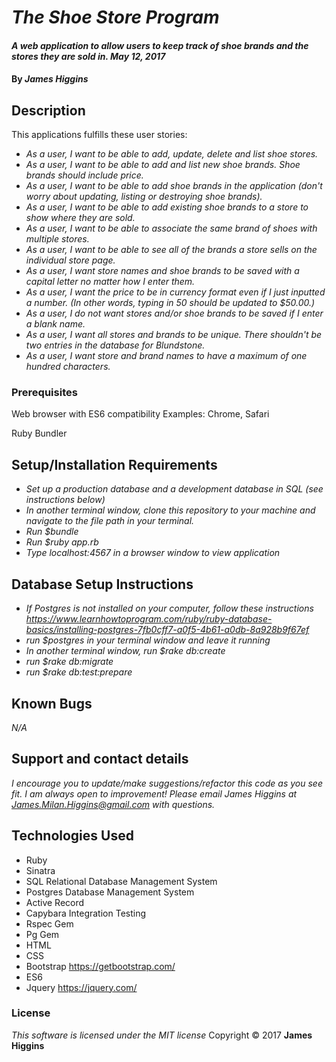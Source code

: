 # _The Shoe Store Program_

#### _A web application to allow users to keep track of shoe brands and the stores they are sold in.   May 12, 2017_

#### By _**James Higgins**_

## Description

This applications fulfills these user stories:

* _As a user, I want to be able to add, update, delete and list shoe stores._
* _As a user, I want to be able to add and list new shoe brands. Shoe brands should include price._
* _As a user, I want to be able to add shoe brands in the application (don't worry about updating, listing or destroying shoe brands)._
* _As a user, I want to be able to add existing shoe brands to a store to show where they are sold._
* _As a user, I want to be able to associate the same brand of shoes with multiple stores._
* _As a user, I want to be able to see all of the brands a store sells on the individual store page._
* _As a user, I want store names and shoe brands to be saved with a capital letter no matter how I enter them._
* _As a user, I want the price to be in currency format even if I just inputted a number. (In other words, typing in 50 should be updated to $50.00.)_
* _As a user, I do not want stores and/or shoe brands to be saved if I enter a blank name._
* _As a user, I want all stores and brands to be unique. There shouldn't be two entries in the database for Blundstone._
* _As a user, I want store and brand names to have a maximum of one hundred characters._
### Prerequisites

Web browser with ES6 compatibility
Examples: Chrome, Safari

Ruby
Bundler


## Setup/Installation Requirements
* _Set up a production database and a development database in SQL (see instructions below)_
* _In another terminal window, clone this repository to your machine and navigate to the file path in your terminal._
* _Run $bundle_
* _Run $ruby app.rb_
* _Type localhost:4567 in a browser window to view application_

## Database Setup Instructions

* _If Postgres is not installed on your computer, follow these instructions https://www.learnhowtoprogram.com/ruby/ruby-database-basics/installing-postgres-7fb0cff7-a0f5-4b61-a0db-8a928b9f67ef_
* _run $postgres in your terminal window and leave it running_
* _In another terminal window, run $rake db:create_
* _run $rake db:migrate_
* _run $rake db:test:prepare_


## Known Bugs
_N/A_

## Support and contact details
_I encourage you to update/make suggestions/refactor this code as you see fit. I am always open to improvement! Please email James Higgins at James.Milan.Higgins@gmail.com with questions._

## Technologies Used
* Ruby
* Sinatra
* SQL Relational Database Management System
* Postgres Database Management System
* Active Record
* Capybara Integration Testing
* Rspec Gem
* Pg Gem
* HTML
* CSS
* Bootstrap https://getbootstrap.com/
* ES6
* Jquery https://jquery.com/


### License
*This software is licensed under the MIT license*
Copyright © 2017 **James Higgins**
